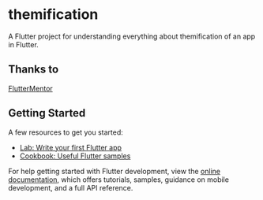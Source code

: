 # themification

A Flutter project for understanding everything about themification of an app in Flutter.

## Thanks to

[FlutterMentor](https://www.youtube.com/watch?v=9iQiVUmLXyI 'Everything About Flutter Themes In Less Than 10 Minutes')

## Getting Started

A few resources to get you started:

- [Lab: Write your first Flutter app](https://docs.flutter.dev/get-started/codelab)
- [Cookbook: Useful Flutter samples](https://docs.flutter.dev/cookbook)

For help getting started with Flutter development, view the
[online documentation](https://docs.flutter.dev/), which offers tutorials,
samples, guidance on mobile development, and a full API reference.
